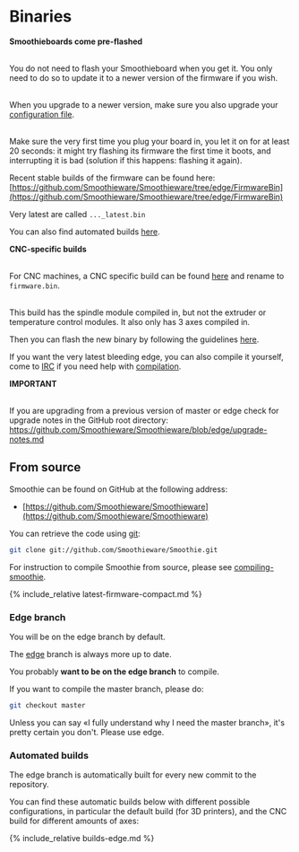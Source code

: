 
# Binaries

<sl-alert variant="neutral" open>
  <sl-icon slot="icon" name="info-circle"></sl-icon>
  <strong>Smoothieboards come pre-flashed</strong><br><br>

  You do not need to flash your Smoothieboard when you get it. You only need to do so to update it to a newer version of the firmware if you wish.<br><br>

  When you upgrade to a newer version, make sure you also upgrade your <a href="configuring-smoothie">configuration file</a>.<br><br>

  Make sure the very first time you plug your board in, you let it on for at least 20 seconds: it might try flashing its firmware the first time it boots, and interrupting it is bad (solution if this happens: flashing it again).
</sl-alert>

Recent stable builds of the firmware can be found here: [https://github.com/Smoothieware/Smoothieware/tree/edge/FirmwareBin](https://github.com/Smoothieware/Smoothieware/tree/edge/FirmwareBin)

Very latest are called `..._latest.bin`

You can also find automated builds [here](#automated-builds).

<sl-alert variant="primary" open>
  <sl-icon slot="icon" name="lightbulb"></sl-icon>
  <strong>CNC-specific builds</strong><br><br>

  For CNC machines, a CNC specific build can be found <a href="https://github.com/Smoothieware/Smoothieware/blob/edge/FirmwareBin/firmware-cnc.bin?raw=true">here</a> and rename to <code>firmware.bin</code>.<br><br>

  This build has the spindle module compiled in, but not the extruder or temperature control modules. It also only has 3 axes compiled in.
</sl-alert>

Then you can flash the new binary by following the guidelines [here](flashing-smoothie-firmware).

If you want the very latest bleeding edge, you can also compile it yourself, come to [IRC](irc) if you need help with [compilation](compiling-smoothie).

<sl-alert variant="warning" open>
  <sl-icon slot="icon" name="exclamation-triangle"></sl-icon>
  <strong>IMPORTANT</strong><br><br>

  If you are upgrading from a previous version of master or edge check for upgrade notes in the GitHub root directory: <a href="https://github.com/Smoothieware/Smoothieware/blob/edge/upgrade-notes.md">https://github.com/Smoothieware/Smoothieware/blob/edge/upgrade-notes.md</a>
</sl-alert>

## From source

Smoothie can be found on GitHub at the following address:

- [https://github.com/Smoothieware/Smoothieware](https://github.com/Smoothieware/Smoothieware)

You can retrieve the code using [git](http://git-scm.com/download):

```bash
git clone git://github.com/Smoothieware/Smoothie.git
```

For instruction to compile Smoothie from source, please see [compiling-smoothie](compiling-smoothie).

{% include_relative latest-firmware-compact.md %}

### Edge branch

You will be on the edge branch by default.

The [edge](https://github.com/Smoothieware/Smoothieware/tree/edge) branch is always more up to date.

You probably **want to be on the edge branch** to compile.

If you want to compile the master branch, please do:

```bash
git checkout master
```

Unless you can say «I fully understand why I need the master branch», it's pretty certain you don't. Please use edge.

### Automated builds

The edge branch is automatically built for every new commit to the repository.

You can find these automatic builds below with different possible configurations, in particular the default build (for 3D printers), and the CNC build for different amounts of axes:

{% include_relative builds-edge.md %}
